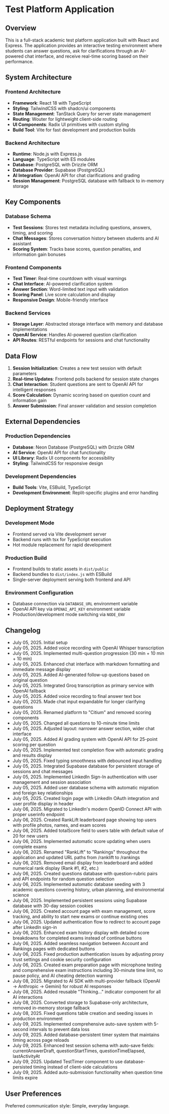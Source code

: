 # Test Platform Application

## Overview

This is a full-stack academic test platform application built with React and Express. The application provides an interactive testing environment where students can answer questions, ask for clarifications through an AI-powered chat interface, and receive real-time scoring based on their performance.

## System Architecture

### Frontend Architecture
- **Framework**: React 18 with TypeScript
- **Styling**: TailwindCSS with shadcn/ui components
- **State Management**: TanStack Query for server state management
- **Routing**: Wouter for lightweight client-side routing
- **UI Components**: Radix UI primitives with custom styling
- **Build Tool**: Vite for fast development and production builds

### Backend Architecture
- **Runtime**: Node.js with Express.js
- **Language**: TypeScript with ES modules
- **Database**: PostgreSQL with Drizzle ORM
- **Database Provider**: Supabase (PostgreSQL)
- **AI Integration**: OpenAI API for chat clarifications and grading
- **Session Management**: PostgreSQL database with fallback to in-memory storage

## Key Components

### Database Schema
- **Test Sessions**: Stores test metadata including questions, answers, timing, and scoring
- **Chat Messages**: Stores conversation history between students and AI assistant
- **Scoring System**: Tracks base scores, question penalties, and information gain bonuses

### Frontend Components
- **Test Timer**: Real-time countdown with visual warnings
- **Chat Interface**: AI-powered clarification system
- **Answer Section**: Word-limited text input with validation
- **Scoring Panel**: Live score calculation and display
- **Responsive Design**: Mobile-friendly interface

### Backend Services
- **Storage Layer**: Abstracted storage interface with memory and database implementations
- **OpenAI Service**: Handles AI-powered question clarification
- **API Routes**: RESTful endpoints for sessions and chat functionality

## Data Flow

1. **Session Initialization**: Creates a new test session with default parameters
2. **Real-time Updates**: Frontend polls backend for session state changes
3. **Chat Interaction**: Student questions are sent to OpenAI API for intelligent responses
4. **Score Calculation**: Dynamic scoring based on question count and information gain
5. **Answer Submission**: Final answer validation and session completion

## External Dependencies

### Production Dependencies
- **Database**: Neon Database (PostgreSQL) with Drizzle ORM
- **AI Service**: OpenAI API for chat functionality
- **UI Library**: Radix UI components for accessibility
- **Styling**: TailwindCSS for responsive design

### Development Dependencies
- **Build Tools**: Vite, ESBuild, TypeScript
- **Development Environment**: Replit-specific plugins and error handling

## Deployment Strategy

### Development Mode
- Frontend served via Vite development server
- Backend runs with tsx for TypeScript execution
- Hot module replacement for rapid development

### Production Build
- Frontend builds to static assets in `dist/public`
- Backend bundles to `dist/index.js` with ESBuild
- Single-server deployment serving both frontend and API

### Environment Configuration
- Database connection via `DATABASE_URL` environment variable
- OpenAI API key via `OPENAI_API_KEY` environment variable
- Production/development mode switching via `NODE_ENV`

## Changelog
- July 05, 2025. Initial setup
- July 05, 2025. Added voice recording with OpenAI Whisper transcription
- July 05, 2025. Implemented multi-question progression (30 min + 10 min + 10 min)
- July 05, 2025. Enhanced chat interface with markdown formatting and immediate message display
- July 05, 2025. Added AI-generated follow-up questions based on original question
- July 05, 2025. Integrated Groq transcription as primary service with OpenAI fallback
- July 05, 2025. Added voice recording to final answer text box
- July 05, 2025. Made chat input expandable for longer clarifying questions
- July 05, 2025. Renamed platform to "Citium" and removed scoring components
- July 05, 2025. Changed all questions to 10-minute time limits
- July 05, 2025. Adjusted layout: narrower answer section, wider chat interface
- July 05, 2025. Added AI grading system with OpenAI API for 25-point scoring per question
- July 05, 2025. Implemented test completion flow with automatic grading and results display
- July 05, 2025. Fixed typing smoothness with debounced input handling
- July 05, 2025. Integrated Supabase database for persistent storage of sessions and chat messages
- July 05, 2025. Implemented LinkedIn Sign-In authentication with user management and session association
- July 05, 2025. Added user database schema with automatic migration and foreign key relationships
- July 05, 2025. Created login page with LinkedIn OAuth integration and user profile display in header
- July 06, 2025. Migrated to LinkedIn's modern OpenID Connect API with proper userinfo endpoint
- July 06, 2025. Created RankLift leaderboard page showing top users with profile photos, names, and exam scores
- July 06, 2025. Added totalScore field to users table with default value of 20 for new users
- July 06, 2025. Implemented automatic score updating when users complete exams
- July 06, 2025. Renamed "RankLift" to "Rankings" throughout the application and updated URL paths from /ranklift to /rankings
- July 06, 2025. Removed email display from leaderboard and added numerical rank display (Rank #1, #2, etc.)
- July 06, 2025. Created questions database with question-rubric pairs and API endpoints for random question selection
- July 06, 2025. Implemented automatic database seeding with 3 academic questions covering history, urban planning, and environmental science
- July 06, 2025. Implemented persistent sessions using Supabase database with 30-day session cookies
- July 06, 2025. Created account page with exam management, score tracking, and ability to start new exams or continue existing ones
- July 06, 2025. Updated authentication flow to redirect to account page after LinkedIn sign-in
- July 06, 2025. Enhanced exam history display with detailed score breakdowns for completed exams instead of continue buttons
- July 06, 2025. Added seamless navigation between Account and Rankings pages with dedicated buttons
- July 06, 2025. Fixed production authentication issues by adjusting proxy trust settings and cookie security configuration
- July 06, 2025. Created exam preparation page with microphone testing and comprehensive exam instructions including 30-minute time limit, no pause policy, and AI cheating detection warning
- July 08, 2025. Migrated to AI SDK with multi-provider fallback (OpenAI → Anthropic → Gemini) for robust AI responses
- July 08, 2025. Added reusable "Thinking..." indicator component for all AI interactions
- July 08, 2025. Converted storage to Supabase-only architecture, removed in-memory storage fallback
- July 08, 2025. Fixed questions table creation and seeding issues in production environment
- July 09, 2025. Implemented comprehensive auto-save system with 5-second intervals to prevent data loss
- July 09, 2025. Added database-persistent timer system that maintains timing across page reloads
- July 09, 2025. Enhanced test session schema with auto-save fields: currentAnswerDraft, questionStartTimes, questionTimeElapsed, lastActivityAt
- July 09, 2025. Updated TestTimer component to use database-persisted timing instead of client-side calculations
- July 09, 2025. Added auto-submission functionality when question time limits expire

## User Preferences

Preferred communication style: Simple, everyday language.